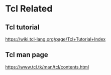 # Tcl Related



## Tcl tutorial

https://wiki.tcl-lang.org/page/Tcl+Tutorial+Index



## Tcl man page

https://www.tcl.tk/man/tcl/contents.html








